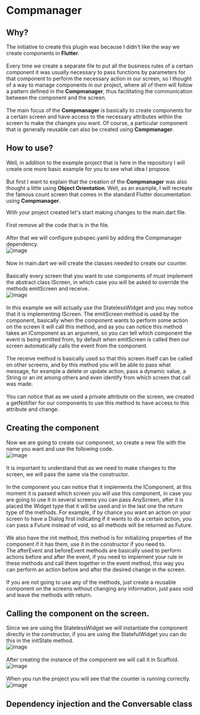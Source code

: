 # Compmanager

## Why?
The initiative to create this plugin was because I didn't like the way we create components in <b>Flutter</b>.
<br><br>
Every time we create a separate file to put all the business rules of a certain component it was usually necessary to pass functions by parameters for that component to perform the necessary action in our screen, so I thought of a way to manage components in our project, where all of them will follow a pattern defined in the <b>Compmanager</b>, thus facilitating the communication between the component and the screen.
<br><br>
The main focus of the <b>Compmanager</b> is basically to create components for a certain screen and have access to the necessary attributes within the screen to make the changes you want. Of course, a particular component that is generally reusable can also be created using <b>Compmanager</b>.

## How to use?
Well, in addition to the example project that is here in the repository I will create one more basic example for you to see what idea I propose.
<br><br>
But first I want to explain that the creation of the <b>Compmanager</b> was also thought a little using <b>Object Orientation</b>.
Well, as an example, I will recreate the famous count screen that comes in the standard Flutter documentation using <b>Compmanager</b>.

With your project created let's start making changes to the main.dart file.
<br><br>
First remove all the code that is in the file.
<br><br>
After that we will configure pubspec.yaml by adding the Compmanager dependency.
<br>
![image](https://user-images.githubusercontent.com/48370450/166603998-8b56746f-c060-4065-8dae-84a72efd3549.png)
<br><br>
Now in main.dart we will create the classes needed to create our counter.
<br><br>
Basically every screen that you want to use components of must implement the abstract class IScreen, in which case you will be asked to override the methods emitScreen and receive.
<br>
![image](https://user-images.githubusercontent.com/48370450/166608304-f5354a1b-92d7-45dc-8b27-a328cc045165.png)
<br><br>
In this example we will actually use the StatelessWidget and you may notice that it is implementing IScreen. The emitScreen method is used by the component, basically when the component wants to perform some action on the screen it will call this method, and as you can notice this method takes an IComponent as an argument, so you can tell which component the event is being emitted from, by default when emitScreen is called then our screen automatically calls the event from the component.
<br><br>
The receive method is basically used so that this screen itself can be called on other screens, and by this method you will be able to pass what message, for example a delete or update action, pass a dynamic value, a String or an int among others and even identify from which screen that call was made.
<br><br>
You can notice that as we used a private attribute on the screen, we created a getNotifier for our components to use this method to have access to this attribute and change.

## Creating the component
Now we are going to create our component, so create a new file with the name you want and use the following code.
<br>
![image](https://user-images.githubusercontent.com/48370450/166605687-ad8ccce7-a4a5-46a5-936b-b34657170163.png)
<br><br>
It is important to understand that as we need to make changes to the screen, we will pass the same via the constructor.
<br><br>
In the component you can notice that it implements the IComponent, at this moment it is passed which screen you will use this component, in case you are going to use it in several screens you can pass AnyScreen, after it is placed the Widget type that it will be used and in the last one the return type of the methods. For example, if by chance you want an action on your screen to have a Dialog first indicating if it wants to do a certain action, you can pass a Future instead of void, so all methods will be returned as Future.
<br><br>
We also have the init method, this method is for initializing properties of the component if it has them, use it in the constructor if you need to. <br>
The afterEvent and beforeEvent methods are basically used to perform actions before and after the event, if you need to implement your rule in these methods and call them together in the event method, this way you can perform an action before and after the desired change in the screen.
<br><br>
If you are not going to use any of the methods, just create a reusable component on the screens without changing any information, just pass void and leave the methods with return.

## Calling the component on the screen.
Since we are using the StatelessWidget we will instantiate the component directly in the constructor, if you are using the StatefulWidget you can do this in the initState method.
<br>
![image](https://user-images.githubusercontent.com/48370450/166607241-d9ca8885-f128-4d6f-9467-76ac0ae47e8f.png)
<br><br>
After creating the instance of the component we will call it in Scaffold.
<br>
![image](https://user-images.githubusercontent.com/48370450/166608336-986e7619-c61e-4657-8624-944fbe242fa6.png)
<br><br>
When you run the project you will see that the counter is running correctly.
<br>
![image](https://user-images.githubusercontent.com/48370450/166608436-722bc210-32cd-490d-915c-31d0a1adef1a.png)

## Dependency injection and the Conversable class
